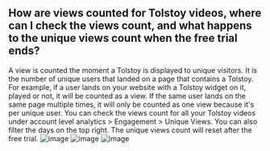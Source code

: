 ## How are views counted for Tolstoy videos, where can I check the views count, and what happens to the unique views count when the free trial ends?

A view is counted the moment a Tolstoy is displayed to unique visitors. It is the number of unique users that landed on a page that contains a Tolstoy. For example, if a user lands on your website with a Tolstoy widget on it, played or not, it will be counted as a view. If the same user lands on the same page multiple times, it will only be counted as one view because it's per unique user. You can check the views count for all your Tolstoy videos under account level analytics > Engagement > Unique Views. You can also filter the days on the top right. The unique views count will reset after the free trial.
![image](https://github.com/GoTolstoy/tolstoy-toly-kb/assets/159901631/527f0351-9ef7-4082-81ac-6a246843e8d4)
![image](https://github.com/GoTolstoy/tolstoy-toly-kb/assets/159901631/281b2a45-55f3-477b-bff2-03c9489a88f0)
![image](https://github.com/GoTolstoy/tolstoy-toly-kb/assets/159901631/00c7a2a7-2665-4ca0-8efb-f400f83877f0)

